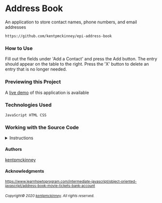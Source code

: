 
# Address Book

An application to store contact names, phone numbers, and email addresses

    https://github.com/kentpmckinney/epi-address-book

### How to Use
Fill out the fields under 'Add a Contact' and press the Add button. The entry should appear on the table to the right. Press the 'X' button to delete an entry that is no longer needed.

### Previewing this Project


A [live demo](https://kentpmckinney.github.io/epi-address-book) of this application is available

### Technologies Used

  <code>JavaScript
HTML
CSS</code>

### Working with the Source Code

<details>
  <summary>Instructions</summary>

  <br>
  The following are suggestions to help set up a development environment for this project. The actual steps needed may differ slightly depending on the operating system and other factors.

  ### Prerequisites

  The following software must be installed and properly configured on the target machine. 

   * An updated web browser (Internet Explorer may not be compatible)
 * Git (recommended)

  ### Setting up a Development Environment

  The following steps are meant to be a quick way to get the project up and running.

  1. Download a copy of the source code from: https://github.com/kentpmckinney/epi-address-book or clone using the repository link: https://github.com/kentpmckinney/epi-address-book.git
1. Launch a new tab in a web browser
1. Select to open a file location and navigate to the folder location of the source files
1. Choose the file <code>index.html</code>

  ### Deployment

  The files provided are ready to be deployed directly to a web server.

</details>

#### Authors

[kentpmckinney](https://github.com/kentpmckinney)

#### Acknowledgments

<sub>https://www.learnhowtoprogram.com/intermediate-javascript/object-oriented-javascript/address-book-movie-tickets-bank-account</sub>

###### <sub>Copyright&copy; 2020 [kentpmckinney](https://github.com/kentpmckinney). All rights reserved.</sub>